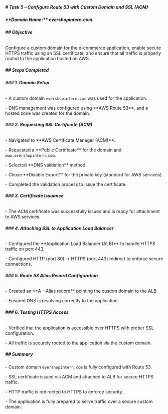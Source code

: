 ##### **# Task 5 – Configure Route 53 with Custom Domain and SSL (ACM)**



##### **\*\*Domain Name:\*\* evershopintern.com**



###### **## Objective**

Configure a custom domain for the e-commerce application, enable secure HTTPS traffic using an SSL certificate, and ensure that all traffic is properly routed to the application hosted on AWS.





##### **## Steps Completed**



###### **### 1. Domain Setup**

\- A custom domain `evershopintern.com` was used for the application.

\- DNS management was configured using \*\*AWS Route 53\*\*, and a hosted zone was created for the domain.



###### **### 2. Requesting SSL Certificate (ACM)**

\- Navigated to \*\*AWS Certificate Manager (ACM)\*\*.

\- Requested a \*\*Public Certificate\*\* for the domain and `www.evershopintern.com`.

\- Selected \*\*DNS validation\*\* method.

\- Chose \*\*Disable Export\*\* for the private key (standard for AWS services).

\- Completed the validation process to issue the certificate.



###### **### 3. Certificate Issuance**

\- The ACM certificate was successfully issued and is ready for attachment to AWS services.



###### **### 4. Attaching SSL to Application Load Balancer**

\- Configured the \*\*Application Load Balancer (ALB)\*\* to handle HTTPS traffic on port 443.

\- Configured HTTP (port 80) → HTTPS (port 443) redirect to enforce secure connections.



###### **### 5. Route 53 Alias Record Configuration**

\- Created an \*\*A – Alias record\*\* pointing the custom domain to the ALB.

\- Ensured DNS is resolving correctly to the application.



###### **### 6. Testing HTTPS Access**

\- Verified that the application is accessible over HTTPS with proper SSL configuration.

\- All traffic is securely routed to the application via the custom domain.





##### **## Summary**

\- Custom domain `evershopintern.com` is fully configured with Route 53.

\- SSL certificate issued via ACM and attached to ALB for secure HTTPS traffic.

\- HTTP traffic is redirected to HTTPS to enforce security.

\- The application is fully prepared to serve traffic over a secure custom domain.



